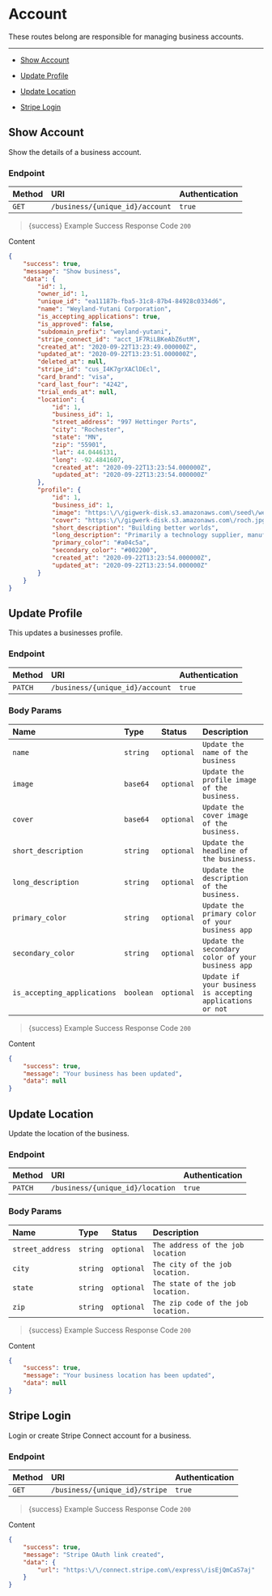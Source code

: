 # Account

These routes belong are responsible for managing business accounts.

---

- [Show Account](#show-account)


- [Update Profile](#update-profile)


- [Update Location](#update-location)


- [Stripe Login](#stripe-login)



<a name="show-account"></a>
## Show Account

Show the details of a business account.
### Endpoint
|Method|URI|Authentication|
|:-|:-|:-|
|`GET`|`/business/{unique_id}/account`|`true`|



> {success} Example Success Response
Code `200`

Content

```json
{
    "success": true,
    "message": "Show business",
    "data": {
        "id": 1,
        "owner_id": 1,
        "unique_id": "ea11187b-fba5-31c8-87b4-84928c0334d6",
        "name": "Weyland-Yutani Corporation",
        "is_accepting_applications": true,
        "is_approved": false,
        "subdomain_prefix": "weyland-yutani",
        "stripe_connect_id": "acct_1F7RiLBKeAbZ6utM",
        "created_at": "2020-09-22T13:23:49.000000Z",
        "updated_at": "2020-09-22T13:23:51.000000Z",
        "deleted_at": null,
        "stripe_id": "cus_I4K7grXAClDEcl",
        "card_brand": "visa",
        "card_last_four": "4242",
        "trial_ends_at": null,
        "location": {
            "id": 1,
            "business_id": 1,
            "street_address": "997 Hettinger Ports",
            "city": "Rochester",
            "state": "MN",
            "zip": "55901",
            "lat": 44.0446131,
            "long": -92.4841607,
            "created_at": "2020-09-22T13:23:54.000000Z",
            "updated_at": "2020-09-22T13:23:54.000000Z"
        },
        "profile": {
            "id": 1,
            "business_id": 1,
            "image": "https:\/\/gigwerk-disk.s3.amazonaws.com\/seed\/weyland-yutani.png",
            "cover": "https:\/\/gigwerk-disk.s3.amazonaws.com\/roch.jpg",
            "short_description": "Building better worlds",
            "long_description": "Primarily a technology supplier, manufacturing synthetics, spaceships and computers for a wide range of industrial and commercial clients",
            "primary_color": "#a04c5a",
            "secondary_color": "#002200",
            "created_at": "2020-09-22T13:23:54.000000Z",
            "updated_at": "2020-09-22T13:23:54.000000Z"
        }
    }
}

```



<a name="update-profile"></a>
## Update Profile

This updates a businesses profile.
### Endpoint
|Method|URI|Authentication|
|:-|:-|:-|
|`PATCH`|`/business/{unique_id}/account`|`true`|


### Body Params
|Name|Type|Status|Description|
|:-|:-|:-|:-|
|`name`|`string`|`optional`|`Update the name of the business`|
|`image`|`base64`|`optional`|`Update the profile image of the business.`|
|`cover`|`base64`|`optional`|`Update the cover image of the business.`|
|`short_description`|`string`|`optional`|`Update the headline of the business.`|
|`long_description`|`string`|`optional`|`Update the description of the business.`|
|`primary_color`|`string`|`optional`|`Update the primary color of your business app`|
|`secondary_color`|`string`|`optional`|`Update the secondary color of your business app`|
|`is_accepting_applications`|`boolean`|`optional`|`Update if your business is accepting applications or not`|


> {success} Example Success Response
Code `200`

Content

```json
{
    "success": true,
    "message": "Your business has been updated",
    "data": null
}

```



<a name="update-location"></a>
## Update Location

Update the location of the business.
### Endpoint
|Method|URI|Authentication|
|:-|:-|:-|
|`PATCH`|`/business/{unique_id}/location`|`true`|


### Body Params
|Name|Type|Status|Description|
|:-|:-|:-|:-|
|`street_address`|`string`|`optional`|`The address of the job location`|
|`city`|`string`|`optional`|`The city of the job location.`|
|`state`|`string`|`optional`|`The state of the job location.`|
|`zip`|`string`|`optional`|`The zip code of the job location.`|


> {success} Example Success Response
Code `200`

Content

```json
{
    "success": true,
    "message": "Your business location has been updated",
    "data": null
}

```



<a name="stripe-login"></a>
## Stripe Login

Login or create Stripe Connect account for a business.
### Endpoint
|Method|URI|Authentication|
|:-|:-|:-|
|`GET`|`/business/{unique_id}/stripe`|`true`|



> {success} Example Success Response
Code `200`

Content

```json
{
    "success": true,
    "message": "Stripe OAuth link created",
    "data": {
        "url": "https:\/\/connect.stripe.com\/express\/isEjQmCaS7aj"
    }
}

```


